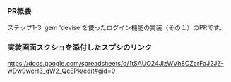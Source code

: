 ### PR概要
ステップ1-3. gem 'devise'を使ったログイン機能の実装（その１）のPRです。


### 実装画面スクショを添付したスプシのリンク
https://docs.google.com/spreadsheets/d/1tSAUO24JlzWVh8CZcrFaJ2JZ-wDw9weH3_qW2_QcEPk/edit#gid=0

